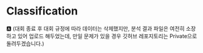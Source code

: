 # Classification

<aside>
🅰️ (대회 종료 후 대회 규정에 따라 데이터는 삭제했지만, 분석 결과 파일은 여전히 소장하고 있어 업로드 해두었는데, 만일 문제가 있을 경우 깃허브 레포지토리는 Private으로 돌려두겠습니다.)
</aside>